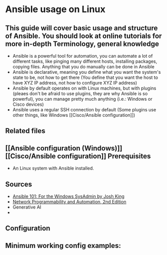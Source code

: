 # Ansible usage on Linux

This guide will cover basic usage and structure of Ansible. You should look at online tutorials for more in-depth 
Terminology, general knowledge
---
- Ansible is a powerful tool for automation, you can automate a lot of different tasks, like pinging many different hosts, installing packages, copying files. Anything that you do manually can be done in Ansible
- Ansible is declarative, meaning you define what you want the system's state to be, not how to get there (You define that you want the host to have XYZ IP address, not how to configure XYZ IP address)
- Ansible by default operates on with Linux machines, but with plugins (pleaes don't be afraid to use plugins, they are why Ansible is so powerful), you can manage pretty much anything (i.e.: Windows or Cisco devices)
- Ansible uses a regular SSH connection by default (Some plugins use other things, like Windows [[Cisco/Ansible configuration]])

Related files
---
[[Ansible configuration (Windows)]]
[[Cisco/Ansible configuration]]
Prerequisites
---
- An Linux system with Ansible installed.

Sources
---
- [Ansible 101: For the Windows SysAdmin by Josh King](https://www.youtube.com/watch?v=SqO2HkKep90)
- [Network Programmability and Automation, 2nd Edition](https://www.oreilly.com/library/view/network-programmability-and/9781098110826/)
- Generative AI
- 

Configuration
---


Minimum working config examples:
---